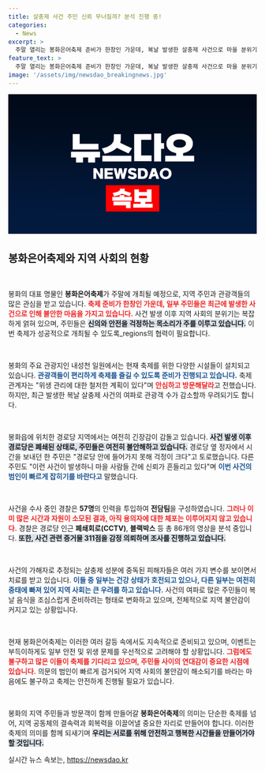 ```yaml
---
title: 살충제 사건 주민 신뢰 무너질까? 분석 진행 중!
categories:
  - News
excerpt: >
  주말 열리는 봉화은어축제 준비가 한창인 가운데, 복날 발생한 살충제 사건으로 마을 분위기는 더욱 긴장감이 감돌고 있다. 주민들은 범인 검거가 여전히 불투명한 상황에 불안함을 드러내고 있다.
feature_text: >
  주말 열리는 봉화은어축제 준비가 한창인 가운데, 복날 발생한 살충제 사건으로 마을 분위기는 더욱 긴장감이 감돌고 있다. 주민들은 범인 검거가 여전히 불투명한 상황에 불안함을 드러내고 있다.
image: '/assets/img/newsdao_breakingnews.jpg'
---
```


<p><img src="/assets/img/newsdao_breakingnews.jpg" alt="cryptoinkorea 속보" /></p>

<h2 data-ke-size="size26">봉화은어축제와 지역 사회의 현황</h2>

<p data-ke-size="size16">&nbsp;</p>

<p>봉화의 대표 명물인 <b>봉화은어축제</b>가 주말에 개최될 예정으로, 지역 주민과 관광객들의 많은 관심을 받고 있습니다. <b><span style="color: #ee2323;">축제 준비가 한창인 가운데, 일부 주민들은 최근에 발생한 사건으로 인해 불안한 마음을 가지고 있습니다.</span></b> 사건 발생 이후 지역 사회의 분위기는 복잡하게 얽혀 있으며, 주민들은 <b><span style="background-color: #21538527;">신의와 안전을 걱정하는 목소리가 주를 이루고 있습니다.</span></b> 이번 축제가 성공적으로 개최될 수 있도록_regions의 협력이 필요합니다.</p>

<p data-ke-size="size16">&nbsp;</p>

<p>봉화의 주요 관광지인 내성천 일원에서는 현재 축제를 위한 다양한 시설들이 설치되고 있습니다. <b><span style="color: #1a5490;">관광객들이 편리하게 축제를 즐길 수 있도록 준비가 진행되고 있습니다.</span></b> 축제 관계자는 "위생 관리에 대한 철저한 계획이 있다"며 <b><span style="color: #ee2323;">안심하고 방문해달라</span></b>고 전했습니다. 하지만, 최근 발생한 복날 살충제 사건의 여파로 관광객 수가 감소할까 우려되기도 합니다. </p>

<p data-ke-size="size16">&nbsp;</p>

<p>봉화읍에 위치한 경로당 지역에서는 여전히 긴장감이 감돌고 있습니다. <b><span style="background-color: #21538527;">사건 발생 이후 경로당은 폐쇄된 상태로, 주민들은 여전히 불안해하고 있습니다.</span></b> 경로당 옆 정자에서 시간을 보내던 한 주민은 "경로당 안에 들어가지 못해 걱정이 크다"고 토로했습니다. 다른 주민도 "이런 사건이 발생하니 마을 사람들 간에 신뢰가 흔들리고 있다"며 <b><span style="color: #1a5490;">이번 사건의 범인이 빠르게 잡히기를 바란다고</span></b> 말했습니다.</p>

<p data-ke-size="size16">&nbsp;</p>

<p>사건을 수사 중인 경찰은 <b>57명</b>의 인력을 투입하여 <b>전담팀</b>을 구성하였습니다. <b><span style="color: #ee2323;">그러나 이미 많은 시간과 자원이 소모된 결과, 아직 용의자에 대한 체포는 이루어지지 않고 있습니다.</span></b> 경찰은 경로당 인근 <b>폐쇄회로(CCTV)</b>, <b>블랙박스</b> 등 총 86개의 영상을 분석 중입니다. <b><span style="background-color: #21538527;">또한, 사건 관련 증거물 311점을 감정 의뢰하며 조사를 진행하고 있습니다.</span></b></p>

<p data-ke-size="size16">&nbsp;</p>

<p>사건의 가해자로 추정되는 살충제 성분에 중독된 피해자들은 여러 가지 변수를 보이면서 치료를 받고 있습니다. <b><span style="color: #1a5490;">이들 중 일부는 건강 상태가 호전되고 있으나, 다른 일부는 여전히 중태에 빠져 있어 지역 사회는 큰 우려를 하고 있습니다.</span></b> 사건의 여파로 많은 주민들이 복날 음식을 조심스럽게 준비하려는 형태로 변화하고 있으며, 전체적으로 지역 불안감이 커지고 있는 상황입니다.</p>

<p data-ke-size="size16">&nbsp;</p>

<p>현재 봉화은어축제는 이러한 여러 갈등 속에서도 지속적으로 준비되고 있으며, 이벤트는 부득이하게도 일부 안전 및 위생 문제를 우선적으로 고려해야 할 상황입니다. <b><span style="color: #ee2323;">그럼에도 불구하고 많은 이들이 축제를 기다리고 있으며, 주민들 사이의 연대감이 중요한 시점에 있습니다.</span></b> 의문의 범인이 빠르게 검거되어 지역 사회의 불안감이 해소되기를 바라는 마음에도 불구하고 축제는 안전하게 진행될 필요가 있습니다.</p>

<p data-ke-size="size16">&nbsp;</p>

<p>봉화의 지역 주민들과 방문객이 함께 만들어갈 <b>봉화은어축제</b>의 의미는 단순한 축제를 넘어, 지역 공동체의 결속력과 회복력을 이끌어낼 중요한 자리로 만들어야 합니다. 이러한 축제의 의미를 함께 되새기며 <b><span style="background-color: #21538527;">우리는 서로를 위해 안전하고 행복한 시간들을 만들어가야 할 것입니다.</span></b></p>
실시간 뉴스 속보는, <a href="https://newsdao.kr" rel="dofollow">https://newsdao.kr</a>


